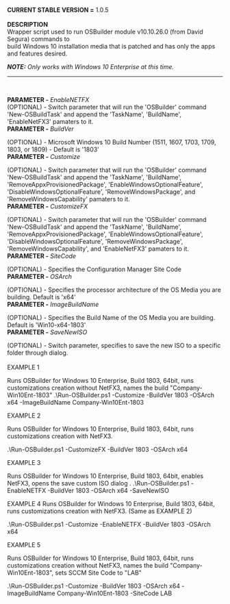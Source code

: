 <b>CURRENT STABLE VERSION =</b> 1.0.5<br/><br/>
<b>DESCRIPTION</b><br/>
Wrapper script used to run OSBuilder module v10.10.26.0 (from David Segura) commands to<br/>
build Windows 10 installation media that is patched and has only the apps and features desired.<br/>

<b><i>NOTE:</b> Only works with Windows 10 Enterprise at this time.</i><br/>

----------------------------------------------------
<br/>

<b>PARAMETER -</b> <i>EnableNETFX</i><br/>
(OPTIONAL) - Switch parameter that will run the 'OSBuilder' command 'New-OSBuildTask' and append the 'TaskName', 'BuildName', 'EnableNetFX3' pamaters to it.<br/>
<b>PARAMETER -</b> <i>BuildVer</i><br/>

(OPTIONAL) - Microsoft Windows 10 Build Number (1511, 1607, 1703, 1709, 1803, or 1809) - Default is '1803'<br/>
<b>PARAMETER -</b> <i>Customize</i><br/>

(OPTIONAL) - Switch parameter that will run the 'OSBuilder' command 'New-OSBuildTask' and append the 'TaskName', 'BuildName', 'RemoveAppxProvisionedPackage', 'EnableWindowsOptionalFeature', 'DisableWindowsOptionalFeature', 'RemoveWindowsPackage', and 'RemoveWindowsCapability' pamaters to it.<br/>
<b>PARAMETER -</b> <i>CustomizeFX
</i><br/>

(OPTIONAL) - Switch parameter that will run the 'OSBuilder' command 'New-OSBuildTask' and append the 'TaskName', 'BuildName', 'RemoveAppxProvisionedPackage', 'EnableWindowsOptionalFeature', 'DisableWindowsOptionalFeature', 'RemoveWindowsPackage', 'RemoveWindowsCapability', and 'EnableNetFX3' pamaters to it.<br/>
<b>PARAMETER -</b> <i>SiteCode</i><br/>

(OPTIONAL) - Specifies the Configuration Manager Site Code
<br/>
<b>PARAMETER -</b> <i>OSArch
</i><br/>

(OPTIONAL) - Specifies the processor architecture of the OS Media you are building. Default is 'x64'<br/>
<b>PARAMETER -</b> <i>ImageBuildName
</i><br/>

(OPTIONAL) - Specifies the Build Name of the OS Media you are building. Default is 'Win10-x64-1803'
<br/>
<b>PARAMETER -</b> <i>SaveNewISO
</i><br/>

(OPTIONAL) - Switch parameter, specifies to save the new ISO to a specific folder through dialog.
<br/><br/>
EXAMPLE 1

Runs OSBuilder for Windows 10 Enterprise, Build 1803, 64bit, runs customizations creation without NetFX3, names the build "Company-Win10Ent-1803"
.\Run-OSBuilder.ps1 -Customize -BuildVer 1803 -OSArch x64 -ImageBuildName Company-Win10Ent-1803

EXAMPLE 2

Runs OSBuilder for Windows 10 Enterprise, Build 1803, 64bit, runs customizations creation with NetFX3.

.\Run-OSBuilder.ps1 -CustomizeFX -BuildVer 1803 -OSArch x64

EXAMPLE 3

Runs OSBuilder for Windows 10 Enterprise, Build 1803, 64bit, enables NetFX3, opens the save custom ISO dialog
.
.\Run-OSBuilder.ps1 -EnableNETFX -BuildVer 1803 -OSArch x64 -SaveNewISO

EXAMPLE 4
Runs OSBuilder for Windows 10 Enterprise, Build 1803, 64bit, runs customizations creation with NetFX3. (Same as EXAMPLE 2)

.\Run-OSBuilder.ps1 -Customize -EnableNETFX -BuildVer 1803 -OSArch x64

EXAMPLE 5

Runs OSBuilder for Windows 10 Enterprise, Build 1803, 64bit, runs customizations creation without NetFX3, names the build "Company-Win10Ent-1803", sets SCCM Site Code to "LAB"

.\Run-OSBuilder.ps1 -Customize -BuildVer 1803 -OSArch x64 -ImageBuildName Company-Win10Ent-1803 -SiteCode LAB
